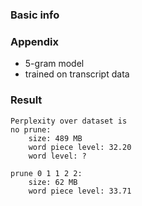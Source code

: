 ### Basic info

### Appendix

* 5-gram model
* trained on transcript data

### Result
```
Perplexity over dataset is 
no prune:
    size: 489 MB
    word piece level: 32.20
    word level: ?

prune 0 1 1 2 2:
    size: 62 MB
    word piece level: 33.71
```
